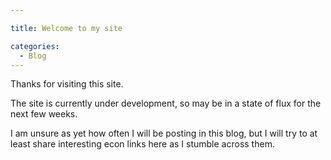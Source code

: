 ```yaml
---

title: Welcome to my site

categories:
  - Blog
---
```



<p>Thanks for visiting this site.</p>


<p>The site is currently under development, so may be in a state of flux for the next few weeks.</p>


<p>I am unsure as yet how often I will be posting in this blog, but I will try to at least share interesting econ links here as I stumble across them.</p>